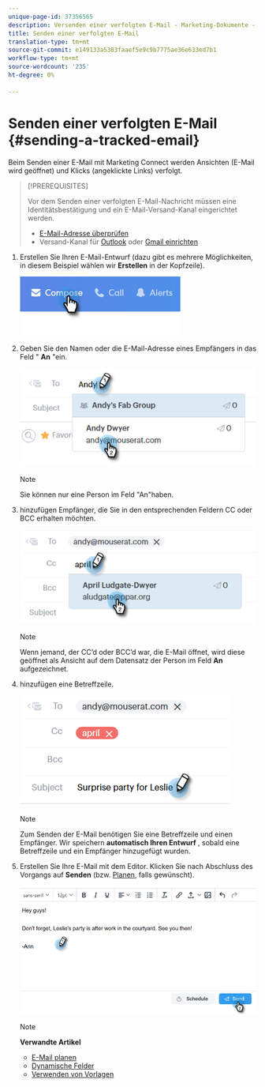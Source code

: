 ```yaml
---
unique-page-id: 37356565
description: Versenden einer verfolgten E-Mail - Marketing-Dokumente - Produktdokumentation
title: Senden einer verfolgten E-Mail
translation-type: tm+mt
source-git-commit: e149133a5383faaef5e9c9b7775ae36e633ed7b1
workflow-type: tm+mt
source-wordcount: '235'
ht-degree: 0%

---
```



# Senden einer verfolgten E-Mail {#sending-a-tracked-email}

Beim Senden einer E-Mail mit Marketing Connect werden Ansichten (E-Mail wird geöffnet) und Klicks (angeklickte Links) verfolgt.

>[!PREREQUISITES]
>
>Vor dem Senden einer verfolgten E-Mail-Nachricht müssen eine Identitätsbestätigung und ein E-Mail-Versand-Kanal eingerichtet werden.
>
>* [E-Mail-Adresse überprüfen](http://docs.marketo.com/x/ewPh)
>* Versand-Kanal für [Outlook](http://docs.marketo.com/x/Z4AOAQ) oder [Gmail einrichten](http://docs.marketo.com/x/kYMOAQ)

>



1. Erstellen Sie Ihren E-Mail-Entwurf (dazu gibt es mehrere Möglichkeiten, in diesem Beispiel wählen wir **Erstellen** in der Kopfzeile).

   ![](assets/one.png)

1. Geben Sie den Namen oder die E-Mail-Adresse eines Empfängers in das Feld &quot; **An** &quot;ein.

   ![](assets/two.png)

   >[!NOTE]
   >
   >Sie können nur eine Person im Feld &quot;An&quot;haben.

1. hinzufügen Empfänger, die Sie in den entsprechenden Feldern CC oder BCC erhalten möchten.

   ![](assets/three.png)

   >[!NOTE]
   >
   >Wenn jemand, der CC’d oder BCC’d war, die E-Mail öffnet, wird diese geöffnet als Ansicht auf dem Datensatz der Person im Feld **An** aufgezeichnet.

1. hinzufügen eine Betreffzeile.

   ![](assets/four.png)

   >[!NOTE]
   >
   >Zum Senden der E-Mail benötigen Sie eine Betreffzeile und einen Empfänger. Wir speichern **automatisch Ihren Entwurf** , sobald eine Betreffzeile und ein Empfänger hinzugefügt wurden.

1. Erstellen Sie Ihre E-Mail mit dem Editor. Klicken Sie nach Abschluss des Vorgangs auf **Senden** (bzw. [Planen](http://docs.marketo.com/x/GAQ6Ag), falls gewünscht).

   ![](assets/five.png)

   >[!NOTE]
   >
   >**Verwandte Artikel**
   >
   >    
   >    
   >    * [E-Mail planen](http://docs.marketo.com/x/GAQ6Ag)
   >    * [Dynamische Felder](http://docs.marketo.com/x/wwDb)
   >    * [Verwenden von Vorlagen](http://docs.marketo.com/display/DOCS/Templates)


